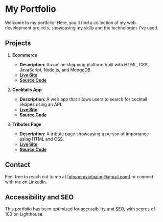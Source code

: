 # My Portfolio

Welcome to my portfolio! Here, you'll find a collection of my web development projects, showcasing my skills and the technologies I've used.

## Projects

1. **Ecommerce**
   - **Description:** An online shopping platform built with HTML, CSS, JavaScript, Node.js, and MongoDB.
   - **[Live Site](https://mgphoneshopping.onrender.com/)**
   - **[Source Code](https://github.com/Mgphone/-asiacart-)**

2. **Cocktails App**
   - **Description:** A web app that allows users to search for cocktail recipes using an API.
   - **[Live Site](https://mgphonecocktails.netlify.app/)**
   - **[Source Code](https://github.com/Mgphone/mgphonecocktail)**

3. **Tributes Page**
   - **Description:** A tribute page showcasing a person of importance using HTML and CSS.
   - **[Live Site](https://codepen.io/mgphone/details/zYvJPva)**
   - **[Source Code](https://codepen.io/mgphone/pen/zYvJPva)**

## Contact
Feel free to reach out to me at [phonemyintnaing@gmail.com] or connect with me on [LinkedIn](https://www.linkedin.com/in/phonenaing/).

## Accessibility and SEO
This portfolio has been optimized for accessibility and SEO, with scores of 100 on Lighthouse.
